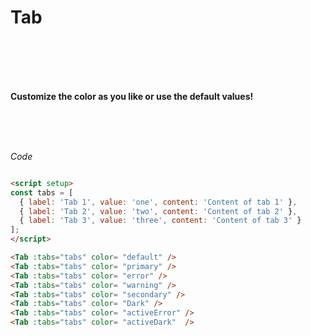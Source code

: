 
<script setup>
import Tab from '../../../ui/src/components/tab/Ui.vue';
const tabs = [
  { label: 'Tab 1', value: 'one', content: 'Content of tab 1' },
  { label: 'Tab 2', value: 'two', content: 'Content of tab 2' },
  { label: 'Tab 3', value: 'three', content: 'Content of tab 3' }
];
</script>



#  Tab
<Br/>
<Br/>

<div class="  p-6 rounded-lg shadow-inner  flex justify-center items-center ">
  <Tab :tabs="tabs" color= "default" />
</div>

<Br/>
<Br/>

**Customize the color as you like or use the default values!**
<Br/>
<Br/>

<div class="grid grid-cols-2 gap-4">
    <div class="  p-4 rounded-lg shadow-inner  flex justify-center items-center">
         <Tab :tabs="tabs" color= "default" />
    </div>
    <div class="  p-4 rounded-lg shadow-inner  flex justify-center items-center">
       <Tab :tabs="tabs" color= "primary" />
    </div>
    <div class="  p-4 rounded-lg shadow-inner  flex justify-center items-center">
         <Tab :tabs="tabs" color= "error" />
    </div>
    <div class="  p-4 rounded-lg shadow-inner  flex justify-center items-center">
         <Tab :tabs="tabs" color= "warning" />
    </div>
    <div class="  p-4 rounded-lg shadow-inner  flex justify-center items-center">
        <Tab :tabs="tabs" color= "secondary" />
    </div>
    <div class="  p-4 rounded-lg shadow-inner  flex justify-center items-center">
        <Tab :tabs="tabs" activeColor="bg-red-500" color="bg-blue-700" activeTextColor="text-white" textColor="text-white" />
    </div>


</div>

<br/>
<br/>

*Code*

```md

<script setup>
const tabs = [
  { label: 'Tab 1', value: 'one', content: 'Content of tab 1' },
  { label: 'Tab 2', value: 'two', content: 'Content of tab 2' },
  { label: 'Tab 3', value: 'three', content: 'Content of tab 3' }
];
</script>

<Tab :tabs="tabs" color= "default" />  
<Tab :tabs="tabs" color= "primary" />
<Tab :tabs="tabs" color= "error" />
<Tab :tabs="tabs" color= "warning" />
<Tab :tabs="tabs" color= "secondary" />
<Tab :tabs="tabs" color= "Dark" />
<Tab :tabs="tabs" color= "activeError" />
<Tab :tabs="tabs" color= "activeDark"  />

```




